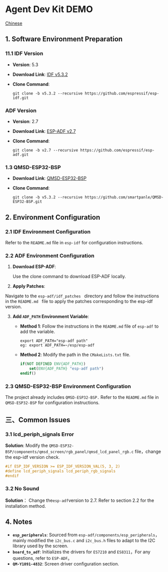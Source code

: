 # Agent Dev Kit DEMO

[Chinese](./README_CN.md)

## 1. Software Environment Preparation

### 11.1 IDF Version

- **Version**: 5.3

- **Download Link**: [IDF v5.3.2](https://github.com/espressif/esp-idf/tree/v5.3.2)

- **Clone Command**:

  ```
  git clone -b v5.3.2 --recursive https://github.com/espressif/esp-idf.git
  ```

### ADF Version

- **Version**: 2.7

- **Download Link**: [ESP-ADF v2.7](https://github.com/espressif/esp-adf/tree/v2.7)

- **Clone Command**:

  ```
  git clone -b v2.7 --recursive https://github.com/espressif/esp-adf.git
  ```

### 1.3 QMSD-ESP32-BSP

- **Download Link**: [QMSD-ESP32-BSP](https://github.com/smartpanle/QMSD-ESP32-BSP)

- **Clone Command**:

  ```
  git clone -b v5.3.2 --recursive https://github.com/smartpanle/QMSD-ESP32-BSP.git
  ```

## 2. Environment Configuration

### 2.1 IDF Environment Configuration

Refer to the `README.md` file in  `esp-idf` for configuration instructions.

### 2.2 ADF Environment Configuration

1. **Download ESP-ADF**:

   Use the clone command to download ESP-ADF locally.

2. **Apply Patches**:

 Navigate to the  `esp-adf/idf_patches ` directory and follow the instructions in the  `README.md ` file to apply the patches corresponding to the esp-idf version.

3. **Add `ADF_PATH` Environment Variable**:

   - **Method 1**: Follow the instructions in the `README.md` file of `esp-adf` to add the variable.

     ```linux
     export ADF_PATH="esp-adf path"
     eg: export ADF_PATH=~/esp/esp-adf
     ```

   - **Method 2**: Modify the path in the `CMakeLists.txt` file.

     ```cmake
     if(NOT DEFINED ENV{ADF_PATH})
         set(ENV{ADF_PATH} "esp-adf path")
     endif()
     ```

### 2.3 QMSD-ESP32-BSP Environment Configuration

The project already includes `QMSD-ESP32-BSP.` Refer to the `README.md` file in `QMSD-ESP32-BSP` for configuration instructions.

## 三、Common Issues

### 3.1 lcd_periph_signals Error

**Solution**: Modify the `QMSD-ESP32-BSP/components/qmsd_screen/rgb_panel/qmsd_lcd_panel_rgb.c` file，change the esp-idf version check.

```c
#if ESP_IDF_VERSION >= ESP_IDF_VERSION_VAL(5, 3, 2)
#define lcd_periph_signals lcd_periph_rgb_signals
#endif
```

### 3.2 No Sound

**Solution**： Change the`esp-adf`version to 2.7. Refer to section 2.2 for the installation method.

## 4. Notes

- **`esp_peripherals`**: Sourced from `esp-adf/components/esp_peripherals`，mainly modified the `i2c_bus.c` and `i2c_bus.h` files to adapt to the I2C library used by the screen.
- **`board_to_adf`**: Initializes the drivers for `ES7210` and `ES8311`，For any questions, refer to `ESP-ADF`。
- **`QM-Y1091-4832`**: Screen driver configuration section.